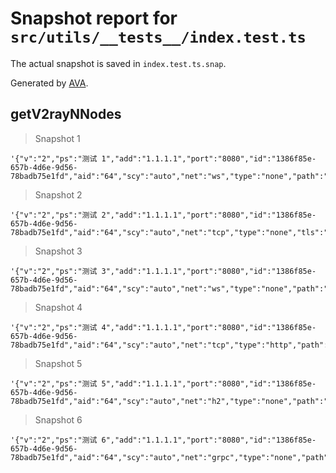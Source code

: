 # Snapshot report for `src/utils/__tests__/index.test.ts`

The actual snapshot is saved in `index.test.ts.snap`.

Generated by [AVA](https://avajs.dev).

## getV2rayNNodes

> Snapshot 1

    '{"v":"2","ps":"测试 1","add":"1.1.1.1","port":"8080","id":"1386f85e-657b-4d6e-9d56-78badb75e1fd","aid":"64","scy":"auto","net":"ws","type":"none","path":"/","host":"example.com"}'

> Snapshot 2

    '{"v":"2","ps":"测试 2","add":"1.1.1.1","port":"8080","id":"1386f85e-657b-4d6e-9d56-78badb75e1fd","aid":"64","scy":"auto","net":"tcp","type":"none","tls":"tls"}'

> Snapshot 3

    '{"v":"2","ps":"测试 3","add":"1.1.1.1","port":"8080","id":"1386f85e-657b-4d6e-9d56-78badb75e1fd","aid":"64","scy":"auto","net":"ws","type":"none","path":"/","host":"example.com"}'

> Snapshot 4

    '{"v":"2","ps":"测试 4","add":"1.1.1.1","port":"8080","id":"1386f85e-657b-4d6e-9d56-78badb75e1fd","aid":"64","scy":"auto","net":"tcp","type":"http","path":"/","host":"example.com"}'

> Snapshot 5

    '{"v":"2","ps":"测试 5","add":"1.1.1.1","port":"8080","id":"1386f85e-657b-4d6e-9d56-78badb75e1fd","aid":"64","scy":"auto","net":"h2","type":"none","path":"/","host":"example.com"}'

> Snapshot 6

    '{"v":"2","ps":"测试 6","add":"1.1.1.1","port":"8080","id":"1386f85e-657b-4d6e-9d56-78badb75e1fd","aid":"64","scy":"auto","net":"grpc","type":"none","path":"example"}'
